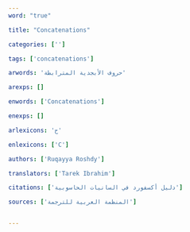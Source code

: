 ```yaml
---
word: "true"

title: "Concatenations"

categories: ['']

tags: ['concatenations']

arwords: 'حروف الأبجدية المترابطة'

arexps: []

enwords: ['Concatenations']

enexps: []

arlexicons: 'ح'

enlexicons: ['C']

authors: ['Ruqayya Roshdy']

translators: ['Tarek Ibrahim']

citations: ['دليل أكسفورد في السانيات الحاسوبية']

sources: ['المنظمة العربية للترجمة']


---
```

